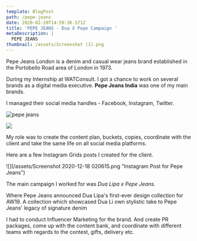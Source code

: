 ```yaml
---
template: BlogPost
path: /pepe-jeans
date: 2020-02-20T14:59:36.571Z
title: 'PEPE JEANS - Dua X Pepe Campaign '
metaDescription: |
  PEPE JEANS
thumbnail: /assets/Screenshot (1).png
---
```

<!--StartFragment-->

Pepe Jeans London is a denim and casual wear jeans brand established in the Portobello Road area of London in 1973.



<!--EndFragment-->

<!--StartFragment-->

During my Internship at WATConsult. I got a chance to work on several brands as a digital media executive. **Pepe Jeans India** was one of my main brands.

I managed their social media handles - Facebook, Instagram, Twitter.

![pepe jeans](/assets/dc07e3_ff372daaf8c24faeb2eb95602c2da001_mv2.webp)



![](/assets/dc07e3_20ad5bac49dd48e2aac135eb178e7b36_mv2.webp)

<!--EndFragment-->

<!--StartFragment-->

My role was to create the content plan, buckets, copies, coordinate with the client and take the same life on all social media platforms.

Here are a few Instagram Grids posts I created for the client.

![](/assets/Screenshot 2020-12-18 020615.png "Instagram Post for Pepe Jeans")

<!--EndFragment-->

<!--StartFragment-->

The main campaign I worked for was *Dua Lipa x Pepe Jeans.*

Where Pepe Jeans announced Dua Lipa's first-ever design collection for AW19. A collection which showcased Dua Li own stylistic take to Pepe Jeans' legacy of signature denim

I had to conduct Influencer Marketing for the brand. And create PR packages, come up with the content bank, and coordinate with different teams with regards to the contest, gifts, delivery etc.

<!--EndFragment-->
